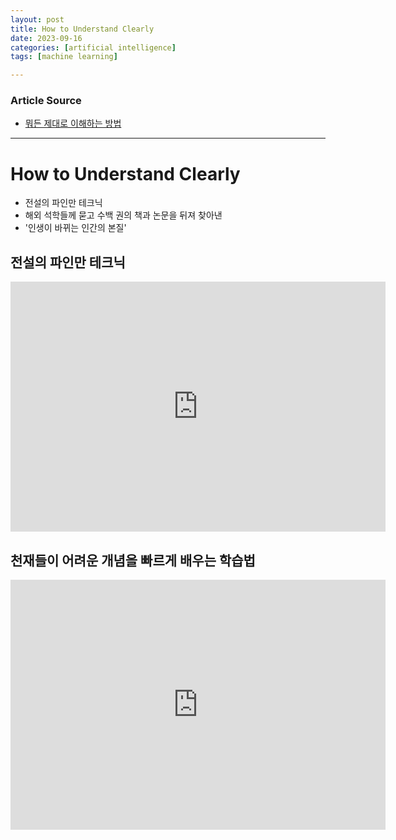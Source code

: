 ```yaml
---
layout: post
title: How to Understand Clearly
date: 2023-09-16
categories: [artificial intelligence]
tags: [machine learning]

---
```


### Article Source

* [뭐든 제대로 이해하는 방법](https://www.youtube.com/watch?v=sQYQgiHVyAM)

---

# How to Understand Clearly

* 전설의 파인만 테크닉
* 해외 석학들께 묻고 수백 권의 책과 논문을 뒤져 찾아낸 
* '인생이 바뀌는 인간의 본질' 

## 전설의 파인만 테크닉

<iframe width="600" height="400" src="https://www.youtube.com/embed/sQYQgiHVyAM?si=9VVget55QMBJio_i" title="YouTube video player" frameborder="0" allow="accelerometer; autoplay; clipboard-write; encrypted-media; gyroscope; picture-in-picture; web-share" allowfullscreen></iframe>

## 천재들이 어려운 개념을 빠르게 배우는 학습법

<iframe width="600" height="400" src="https://www.youtube.com/embed/qrpyswoATQ8?si=0qs0ceRWtqZGJ-jd" title="YouTube video player" frameborder="0" allow="accelerometer; autoplay; clipboard-write; encrypted-media; gyroscope; picture-in-picture; web-share" allowfullscreen></iframe>
